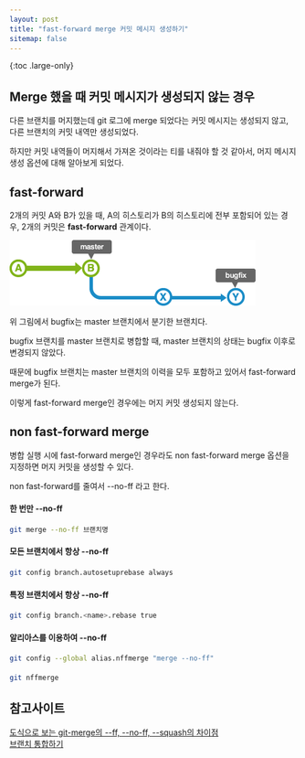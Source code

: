 ```yaml
---
layout: post
title: "fast-forward merge 커밋 메시지 생성하기"
sitemap: false
---
```


{:toc .large-only}

## Merge 했을 때 커밋 메시지가 생성되지 않는 경우

다른 브랜치를 머지했는데 git 로그에 merge 되었다는 커밋 메시지는 생성되지 않고, 다른 브랜치의 커밋 내역만 생성되었다.

하지만 커밋 내역들이 머지해서 가져온 것이라는 티를 내줘야 할 것 같아서, 머지 메시지 생성 옵션에 대해 알아보게 되었다.

## fast-forward

2개의 커밋 A와 B가 있을 때, A의 히스토리가 B의 히스토리에 전부 포함되어 있는 경우, 2개의 커밋은 **fast-forward** 관계이다.

<img src="/assets/img/blog/2022-04-06-merge-message_01.png">

위 그림에서 bugfix는 master 브랜치에서 분기한 브랜치다.

bugfix 브랜치를 master 브랜치로 병합할 때, master 브랜치의 상태는 bugfix 이후로 변경되지 않았다.

때문에 bugfix 브랜치는 master 브랜치의 이력을 모두 포함하고 있어서 fast-forward merge가 된다.

이렇게 fast-forward merge인 경우에는 머지 커밋 생성되지 않는다.

## non fast-forward merge

병합 실행 시에 fast-forward merge인 경우라도 non fast-forward merge 옵션을 지정하면 머지 커밋을 생성할 수 있다.

non fast-forward를 줄여서 --no-ff 라고 한다.

#### 한 번만 --no-ff

```bash
git merge --no-ff 브랜치명
```

#### 모든 브랜치에서 항상 --no-ff

```bash
git config branch.autosetuprebase always
```

#### 특정 브랜치에서 항상 --no-ff

```bash
git config branch.<name>.rebase true
```

#### 알리아스를 이용하여 --no-ff

```bash
git config --global alias.nffmerge "merge --no-ff"

git nffmerge
```

## 참고사이트

[도식으로 보는 git-merge의 --ff, --no-ff, --squash의 차이점](https://blog.naver.com/PostView.nhn?blogId=parkjy76&logNo=220308638231&categoryNo=73&parentCategoryNo=0&viewDate=&currentPage=1&postListTopCurrentPage=1&from=postView)<br/>
[브랜치 통합하기](https://backlog.com/git-tutorial/kr/stepup/stepup1_4.html)

